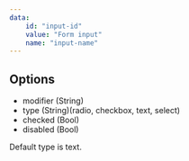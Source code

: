 ```yaml
---
data:
    id: "input-id"
    value: "Form input"
    name: "input-name"
---
```


## Options

- modifier (String)
- type (String)(radio, checkbox, text, select)
- checked (Bool)
- disabled (Bool)

Default type is text.
